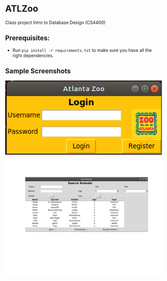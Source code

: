 # ATLZoo

Class project Intro to Database Design (CS4400)

## Prerequisites:
- Run `pip install -r requirements.txt` to make sure you have all the right dependencies.



## Sample Screenshots
![Login Screen](ScreenShots/Login.png "Login Screen for the App")

![Searching the Database](ScreenShots/SearchAnimals.png "Searching the database")


